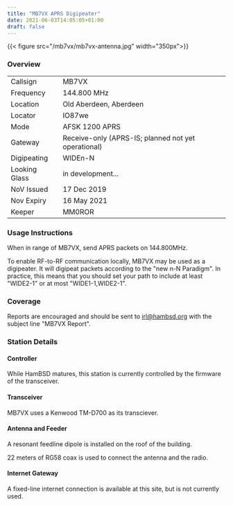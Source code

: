 ```yaml
---
title: "MB7VX APRS Digipeater"
date: 2021-06-03T14:05:05+01:00
draft: false
---
```


{{< figure src="/mb7vx/mb7vx-antenna.jpg" width="350px">}}
### Overview

|               |                                                     |
|---------------|-----------------------------------------------------|
| Callsign      | MB7VX                                               |
| Frequency     | 144.800 MHz                                         |
| Location      | Old Aberdeen, Aberdeen                              |
| Locator       | IO87we                                              |
| Mode          | AFSK 1200 APRS                                      |
| Gateway       | Receive-only (APRS-IS; planned not yet operational) |
| Digipeating   | WIDEn-N                                             |
| Looking Glass | in development...                                   |
| NoV Issued    | 17 Dec 2019                                         |
| Nov Expiry    | 16 May 2021                                         |
| Keeper        | MM0ROR                                              |

### Usage Instructions

When in range of MB7VX, send APRS packets on 144.800MHz.

To enable RF-to-RF communication locally, MB7VX may be used as a
digipeater. It will digipeat packets according to the "new n-N
Paradigm". In practice, this means that you should set your path to
include at least "WIDE2-1" or at most "WIDE1-1,WIDE2-1".

### Coverage

Reports are encouraged and should be sent to <irl@hambsd.org> with the
subject line "MB7VX Report".

### Station Details

#### Controller

While HamBSD matures, this station is currently controlled by the
firmware of the transceiver.

#### Transceiver

MB7VX uses a Kenwood TM-D700 as its transciever.

#### Antenna and Feeder

A resonant feedline dipole is installed on the roof of the building.

22 meters of RG58 coax is used to connect the antenna and the radio.

#### Internet Gateway

A fixed-line internet connection is available at this site, but is not
currently used.
